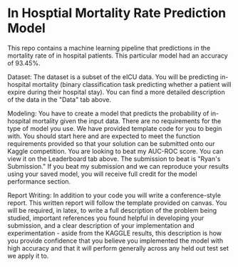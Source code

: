 # In Hosptial Mortality Rate Prediction Model
This repo contains a machine learning pipeline that predictions in the mortality rate of in hospital patients. This particular model had an accuracy of 93.45%.

Dataset:
The dataset is a subset of the eICU data. You will be predicting in-hospital mortality (binary classification task predicting whether a patient will expire during their hospital stay). You can find a more detailed description of the data in the "Data" tab above.

Modeling:
You have to create a model that predicts the probability of in-hospital mortality given the input data. There are no requirements for the type of model you use. We have provided template code for you to begin with. You should start here and are expected to meet the function requirements provided so that your solution can be submitted onto our Kaggle competition. You are looking to beat my AUC-ROC score. You can view it on the Leaderboard tab above. The submission to beat is "Ryan's Submission." If you beat my submission and we can reproduce your results using your saved model, you will receive full credit for the model performance section.

Report Writing:
In addition to your code you will write a conference-style report. This written report will follow the template provided on canvas. You will be required, in latex, to write a full description of the problem being studied, important references you found helpful in developing your submission, and a clear description of your implementation and experimentation - aside from the KAGGLE results, this description is how you provide confidence that you believe you implemented the model with high accuracy and that it will perform generally across any held out test set we apply it to.

